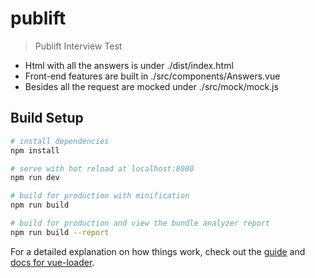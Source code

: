# publift

> Publift Interview Test

- Html with all the answers is under ./dist/index.html
- Front-end features are built in ./src/components/Answers.vue
- Besides all the request are mocked under ./src/mock/mock.js

## Build Setup

``` bash
# install dependencies
npm install

# serve with hot reload at localhost:8080
npm run dev

# build for production with minification
npm run build

# build for production and view the bundle analyzer report
npm run build --report
```

For a detailed explanation on how things work, check out the [guide](http://vuejs-templates.github.io/webpack/) and [docs for vue-loader](http://vuejs.github.io/vue-loader).
